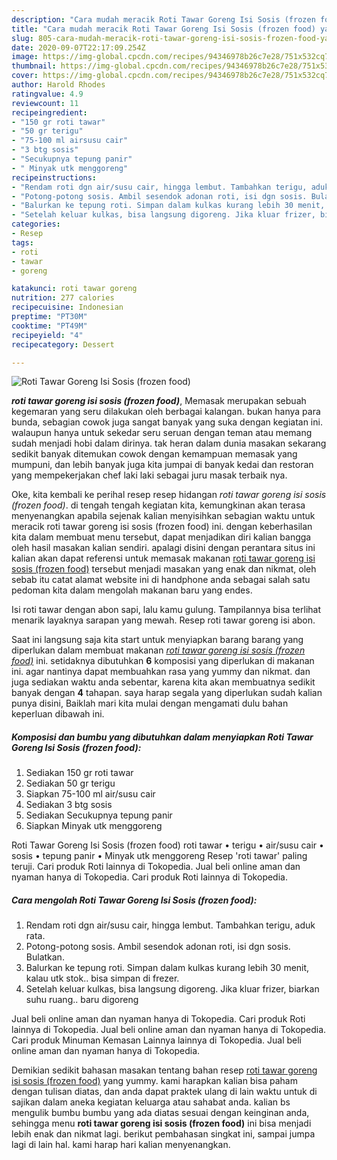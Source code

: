 ```yaml
---
description: "Cara mudah meracik Roti Tawar Goreng Isi Sosis (frozen food) yang Lezat"
title: "Cara mudah meracik Roti Tawar Goreng Isi Sosis (frozen food) yang Lezat"
slug: 805-cara-mudah-meracik-roti-tawar-goreng-isi-sosis-frozen-food-yang-lezat
date: 2020-09-07T22:17:09.254Z
image: https://img-global.cpcdn.com/recipes/94346978b26c7e28/751x532cq70/roti-tawar-goreng-isi-sosis-frozen-food-foto-resep-utama.jpg
thumbnail: https://img-global.cpcdn.com/recipes/94346978b26c7e28/751x532cq70/roti-tawar-goreng-isi-sosis-frozen-food-foto-resep-utama.jpg
cover: https://img-global.cpcdn.com/recipes/94346978b26c7e28/751x532cq70/roti-tawar-goreng-isi-sosis-frozen-food-foto-resep-utama.jpg
author: Harold Rhodes
ratingvalue: 4.9
reviewcount: 11
recipeingredient:
- "150 gr roti tawar"
- "50 gr terigu"
- "75-100 ml airsusu cair"
- "3 btg sosis"
- "Secukupnya tepung panir"
- " Minyak utk menggoreng"
recipeinstructions:
- "Rendam roti dgn air/susu cair, hingga lembut. Tambahkan terigu, aduk rata."
- "Potong-potong sosis. Ambil sesendok adonan roti, isi dgn sosis. Bulatkan."
- "Balurkan ke tepung roti. Simpan dalam kulkas kurang lebih 30 menit, kalau utk stok.. bisa simpan di frezer."
- "Setelah keluar kulkas, bisa langsung digoreng. Jika kluar frizer, biarkan suhu ruang.. baru digoreng"
categories:
- Resep
tags:
- roti
- tawar
- goreng

katakunci: roti tawar goreng 
nutrition: 277 calories
recipecuisine: Indonesian
preptime: "PT30M"
cooktime: "PT49M"
recipeyield: "4"
recipecategory: Dessert

---
```



![Roti Tawar Goreng Isi Sosis (frozen food)](https://img-global.cpcdn.com/recipes/94346978b26c7e28/751x532cq70/roti-tawar-goreng-isi-sosis-frozen-food-foto-resep-utama.jpg)

<b><i>roti tawar goreng isi sosis (frozen food)</i></b>, Memasak merupakan sebuah kegemaran yang seru dilakukan oleh berbagai kalangan. bukan hanya para bunda, sebagian cowok juga sangat banyak yang suka dengan kegiatan ini. walaupun hanya untuk sekedar seru seruan dengan teman atau memang sudah menjadi hobi dalam dirinya. tak heran dalam dunia masakan sekarang sedikit banyak ditemukan cowok dengan kemampuan memasak yang mumpuni, dan lebih banyak juga kita jumpai di banyak kedai dan restoran yang mempekerjakan chef laki laki sebagai juru masak terbaik nya.

Oke, kita kembali ke perihal resep resep hidangan <i>roti tawar goreng isi sosis (frozen food)</i>. di tengah tengah kegiatan kita, kemungkinan akan terasa menyenangkan apabila sejenak kalian menyisihkan sebagian waktu untuk meracik roti tawar goreng isi sosis (frozen food) ini. dengan keberhasilan kita dalam membuat menu tersebut, dapat menjadikan diri kalian bangga oleh hasil masakan kalian sendiri. apalagi disini dengan perantara situs ini kalian akan dapat referensi untuk memasak makanan <u>roti tawar goreng isi sosis (frozen food)</u> tersebut menjadi masakan yang enak dan nikmat, oleh sebab itu catat alamat website ini di handphone anda sebagai salah satu pedoman kita dalam mengolah makanan baru yang endes.

Isi roti tawar dengan abon sapi, lalu kamu gulung. Tampilannya bisa terlihat menarik layaknya sarapan yang mewah. Resep roti tawar goreng isi abon.


Saat ini langsung saja kita start untuk menyiapkan barang barang yang diperlukan dalam membuat makanan <u><i>roti tawar goreng isi sosis (frozen food)</i></u> ini. setidaknya dibutuhkan <b>6</b> komposisi yang diperlukan di makanan ini. agar nantinya dapat membuahkan rasa yang yummy dan nikmat. dan juga sediakan waktu anda sebentar, karena kita akan membuatnya sedikit banyak dengan <b>4</b> tahapan. saya harap segala yang diperlukan sudah kalian punya disini, Baiklah mari kita mulai dengan mengamati dulu bahan keperluan dibawah ini.

<!--inarticleads1-->

##### Komposisi dan bumbu yang dibutuhkan dalam menyiapkan Roti Tawar Goreng Isi Sosis (frozen food):

1. Sediakan 150 gr roti tawar
1. Sediakan 50 gr terigu
1. Siapkan 75-100 ml air/susu cair
1. Sediakan 3 btg sosis
1. Sediakan Secukupnya tepung panir
1. Siapkan  Minyak utk menggoreng


Roti Tawar Goreng Isi Sosis (frozen food) roti tawar • terigu • air/susu cair • sosis • tepung panir • Minyak utk menggoreng Resep &#39;roti tawar&#39; paling teruji. Cari produk Roti lainnya di Tokopedia. Jual beli online aman dan nyaman hanya di Tokopedia. Cari produk Roti lainnya di Tokopedia. 

<!--inarticleads2-->

##### Cara mengolah Roti Tawar Goreng Isi Sosis (frozen food):

1. Rendam roti dgn air/susu cair, hingga lembut. Tambahkan terigu, aduk rata.
1. Potong-potong sosis. Ambil sesendok adonan roti, isi dgn sosis. Bulatkan.
1. Balurkan ke tepung roti. Simpan dalam kulkas kurang lebih 30 menit, kalau utk stok.. bisa simpan di frezer.
1. Setelah keluar kulkas, bisa langsung digoreng. Jika kluar frizer, biarkan suhu ruang.. baru digoreng


Jual beli online aman dan nyaman hanya di Tokopedia. Cari produk Roti lainnya di Tokopedia. Jual beli online aman dan nyaman hanya di Tokopedia. Cari produk Minuman Kemasan Lainnya lainnya di Tokopedia. Jual beli online aman dan nyaman hanya di Tokopedia. 

Demikian sedikit bahasan masakan tentang bahan resep <u>roti tawar goreng isi sosis (frozen food)</u> yang yummy. kami harapkan kalian bisa paham dengan tulisan diatas, dan anda dapat praktek ulang di lain waktu untuk di sajikan dalam aneka kegiatan keluarga atau sahabat anda. kalian bs mengulik bumbu bumbu yang ada diatas sesuai dengan keinginan anda, sehingga menu <b>roti tawar goreng isi sosis (frozen food)</b> ini bisa menjadi lebih enak dan nikmat lagi. berikut pembahasan singkat ini, sampai jumpa lagi di lain hal. kami harap hari kalian menyenangkan.
